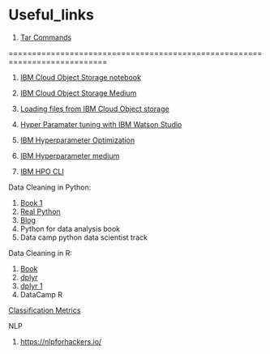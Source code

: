 # Useful_links

1. [Tar Commands](https://neverendingsecurity.wordpress.com/2015/04/13/linux-tar-commands-cheatsheet/)


===========================================================================

1. [IBM Cloud Object Storage notebook](https://dataplatform.cloud.ibm.com/analytics/notebooks/v2/ee1d0b44-0fce-4cf6-8545-e1dc961d0668/view?access_token=c0489b861ab65f63be7e3c5ce962003a2a0197660e67ecb140c477c2e11b5fe3)

2. [IBM Cloud Object Storage Medium](https://medium.com/ibm-data-science-experience/working-with-ibm-cloud-object-storage-in-python-fe0ba8667d5f)

3. [Loading files from IBM Cloud Object storage](https://medium.com/ibm-data-science-experience/excel-files-loading-from-object-storage-python-a54a2cbf4609)

4. [Hyper Paramater tuning with IBM Watson Studio](https://github.com/nheidloff/hyperparameter-optimization-ibm-watson-studio)

5. [IBM Hyperparameter Optimization](https://dataplatform.cloud.ibm.com/docs/content/analyze-data/ml_dlaas_hpo.html?audience=wdp&context=analytics)

6. [IBM Hyperparameter medium](https://medium.com/@lana.sanyoura/hyperparameter-optimization-on-ibms-deep-learning-service-101-84675c199c3e)

7. [IBM HPO CLI](https://dataplatform.cloud.ibm.com/docs/content/analyze-data/ml_dlaas_cli_with_hpo.html)


Data Cleaning in Python:

1. [Book 1](https://learning.oreilly.com/library/view/mastering-python-for/9781784390150/ch01s03.html)
2. [Real Python](https://realpython.com/python-data-cleaning-numpy-pandas/)
3. [Blog](https://towardsdatascience.com/data-cleaning-with-python-and-pandas-detecting-missing-values-3e9c6ebcf78b)
4. Python for data analysis book
5. Data camp python data scientist track

Data Cleaning in R:

1. [Book](https://cran.r-project.org/doc/contrib/de_Jonge+van_der_Loo-Introduction_to_data_cleaning_with_R.pdf)
2. [dplyr](https://jasonjwilliamsny.github.io/r-genomics-2/04-intro-to-dplyr-r.html)
3. [dplyr 1](https://mgimond.github.io/ES218/Week03a.html)
4. DataCamp R

[Classification Metrics](https://medium.com/greyatom/performance-metrics-for-classification-problems-in-machine-learning-part-i-b085d432082b)

NLP

1. https://nlpforhackers.io/

